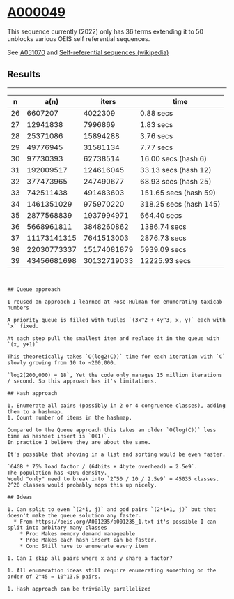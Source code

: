 # [A000049](https://oeis.org/A000049)

This sequence currently (2022) only has 36 terms extending it to 50 unblocks various OEIS self referential sequences.

See [A051070](https://oeis.org/A051070) and
[Self-referential sequences (wikipedia)](https://en.wikipedia.org/wiki/On-Line_Encyclopedia_of_Integer_Sequences#Self-referential_sequences)

## Results
----------

|n  | a(n) | iters | time |
|---|------|-------|------
| 26 | 6607207     |       4022309 | 0.88 secs |
| 27 | 12941838    |       7996869 | 1.83 secs |
| 28 | 25371086    |      15894288 | 3.76 secs |
| 29 | 49776945    |      31581134 | 7.77 secs |
| 30 | 97730393    |      62738514 | 16.00 secs (hash 6) |
| 31 | 192009517   |     124616045 | 33.13 secs (hash 12) |
| 32 | 377473965   |     247490677 | 68.93 secs (hash 25) |
| 33 | 742511438   |     491483603 | 151.65 secs (hash 59) |
| 34 | 1461351029  |     975970220 | 318.25 secs (hash 145) |
| 35 | 2877568839  |    1937994971 | 664.40 secs |
| 36 | 5668961811  |    3848260862 | 1386.74 secs |
| 37 | 11173141315 |    7641513003 | 2876.73 secs |
| 38 | 22030773337 |   15174081879 | 5939.09 secs |
| 39 | 43456681698 |   30132719033 | 12225.93 secs |


```


## Queue approach

I reused an approach I learned at Rose-Hulman for enumerating taxicab numbers

A priority queue is filled with tuples `(3x^2 + 4y^3, x, y)` each with `x` fixed.

At each step pull the smallest item and replace it in the queue with `(x, y+1)`

This theoretically takes `O(log2(C))` time for each iteration with `C` slowly growing from 10 to ~200,000.

`log2(200,000) = 18`, Yet the code only manages 15 million iterations / second. So this approach has it's limitations.

## Hash approach

1. Enumerate all pairs (possibly in 2 or 4 congruence classes), adding them to a hashmap.
1. Count number of items in the hashmap.

Compared to the Queue approach this takes an older `O(log(C))` less time as hashset insert is `O(1)`.
In practice I believe they are about the same.

It's possible that shoving in a list and sorting would be even faster.

`64GB * 75% load factor / (64bits + 4byte overhead) = 2.5e9`.
The population has <10% density.
Would "only" need to break into `2^50 / 10 / 2.5e9` = 45035 classes.
2^20 classes would probably mops this up nicely.

## Ideas

1. Can split to even `(2*i, j)` and odd pairs `(2*i+1, j)` but that doesn't make the queue solution any faster.
  * From https://oeis.org/A001235/a001235_1.txt it's possible I can split into arbitary many classes
    * Pro: Makes memory demand manageable
    * Pro: Makes each hash insert can be faster.
    * Con: Still have to enumerate every item

1. Can I skip all pairs where x and y share a factor?

1. All enumeration ideas still require enumerating something on the order of 2^45 = 10^13.5 pairs.

1. Hash approach can be trivially parallelized
